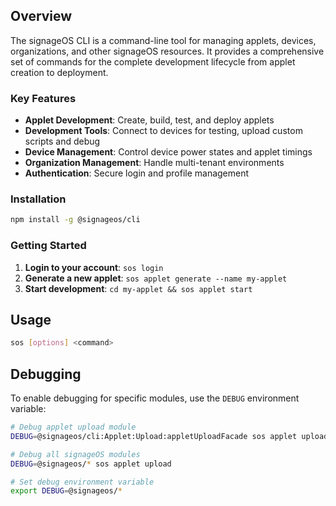 ## Overview

The signageOS CLI is a command-line tool for managing applets, devices, organizations, and other signageOS resources. It provides a comprehensive set of commands for the complete development lifecycle from applet creation to deployment.

### Key Features

- **Applet Development**: Create, build, test, and deploy applets
- **Development Tools**: Connect to devices for testing, upload custom scripts and debug
- **Device Management**: Control device power states and applet timings
- **Organization Management**: Handle multi-tenant environments
- **Authentication**: Secure login and profile management

### Installation

```bash
npm install -g @signageos/cli
```

### Getting Started

1. **Login to your account**: `sos login`
2. **Generate a new applet**: `sos applet generate --name my-applet`
3. **Start development**: `cd my-applet && sos applet start`

## Usage

```bash
sos [options] <command>
```

## Debugging

To enable debugging for specific modules, use the `DEBUG` environment variable:

```bash
# Debug applet upload module
DEBUG=@signageos/cli:Applet:Upload:appletUploadFacade sos applet upload

# Debug all signageOS modules
DEBUG=@signageos/* sos applet upload

# Set debug environment variable
export DEBUG=@signageos/*
```
